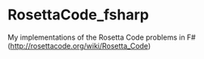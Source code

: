 # RosettaCode_fsharp

My implementations of the Rosetta Code problems in F#  (http://rosettacode.org/wiki/Rosetta_Code)
